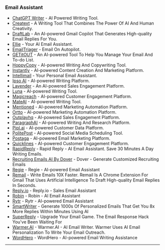 ### Email Assistant

* [ChatGPT Writer](https://chatgptwriter.ai/) - AI Powered Writing Tool.
* [Creatext](https://www.creatext.ai/) - A Writing Tool That Combines The Power Of AI And Human Creativity.
* [DraftLab](http://draftlab.ai) - An AI-powered Gmail Copilot That Generates High-quality Email Replies For You.
* [Ellie](http://ellieai.com) - Your AI Email Assistant.
* [EmailTriager](http://emailtriager.com) - Email On Autopilot.
* [GETitOUT](https://getitout.io/) - An AI-powered Tool To Help You Manage Your Email And To-do List.
* [HoppyCopy](https://www.hoppycopy.co) - AI-powered Writing And Copywriting Tool.
* [Instantly](https://instantly.ai/) - AI-powered Content Creation And Marketing Platform.
* [Intellimail](https://www.intellimail.xyz/) - Your Personal Email Assistant.
* [Ipso AI](https://ipso.ai/) - AI-powered Writing Platform.
* [Lavender](https://www.lavender.ai/) - An AI-powered Sales Engagement Platform.
* [Luna](https://getluna.dev/) - AI-powered Writing Tool.
* [Magicreach](https://www.magicreach.ai/) - AI-powered Customer Engagement Platform.
* [MateAI](https://www.mateai.io/) - AI-powered Writing Tool.
* [Mentioned](https://www.mentioned.ai/) - AI-powered Marketing Automation Platform.
* [Ortto](https://ortto.com/artificial-intelligence-marketing/) - AI-powered Marketing Automation Platform.
* [Outplayhq](https://outplayhq.com/) - AI-powered Sales Engagement Platform.
* [ParagraphAI](https://paragraphai.com/) - AI-powered Writing And Research Platform.
* [Pipl.ai](https://pipl.ai/) - AI-powered Customer Data Platform.
* [PolitePost](https://politepost.net/) - AI-powered Social Media Scheduling Tool.
* [Postaga](https://postaga.com/) - AI-powered Email Marketing Platform.
* [Quicklines](https://www.quicklines.ai/) - AI-powered Customer Engagement Platform.
* [RapidReply](http://rapidreply.ai) - Rapid Reply - AI Email Assistant. Save 30 Minutes A Day Writing Emails.
* [Recruiting Emails AI By Dover](http://recruitingemails.ai) - Dover - Generate Customized Recruiting Emails
* [Regie](https://www.regie.ai/) - Regie - AI-powered Email Assistant
* [Remail](https://remail.ai/) - Write Emails 10X Faster. Remail Is A Chrome Extension For Gmail That Uses Artificial Intelligence To Draft High-quality Email Replies In Seconds.
* [Reply.io](https://reply.io/sales-email-assistant/) - Reply.io - Sales Email Assistant
* [Robin](https://www.hellorobin.ai/) - Robin - AI Email Assistant
* [Rytr](https://rytr.me) - Rytr - AI-powered Email Assistant
* [SmartWriter](http://www.smartwriter.ai/?via=Beth0) - Generate 1000s Of Personalized Emails That Get You 8x More Replies Within Minutes Using AI
* [SuperReply](http://superreply.co) - Upgrade Your Email Game. The Email Response Hack You've Been Waiting For
* [Warmer.AI](http://warmer.ai) - Warmer.AI - AI Email Writer. Warmer Uses AI Email Personalization To Write Your Email Outreach.
* [WordHero](https://wordhero.co) - WordHero - AI-powered Email Writing Assistance

***